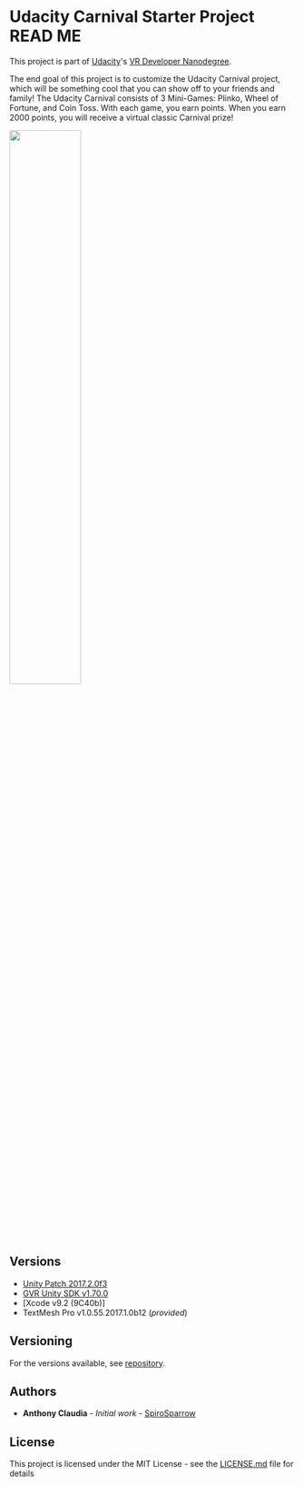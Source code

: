 # Udacity Carnival Starter Project READ ME

This project is part of [Udacity](https://www.udacity.com "Udacity - Be in demand")'s [VR Developer Nanodegree](https://www.udacity.com/course/vr-developer-nanodegree--nd017).

The end goal of this project is to customize the Udacity Carnival project, which will be something cool that you can show off to your friends and family! The Udacity Carnival consists of 3 Mini-Games: Plinko, Wheel of Fortune, and Coin Toss. With each game, you earn points. When you earn 2000 points, you will receive a virtual classic Carnival prize!

<img src="https://lh3.googleusercontent.com/CEatiFeFgBW3UqlH6SyISQc-j397RspEoS3oGGdf3vn5TidzGS9Op9f1vAoaR1m-1YtoXrURDiEvWa07Loc=s0" width="50%"/>

## Versions
- [Unity Patch 2017.2.0f3](https://unity3d.com/unity/whats-new/unity-2017.2.0)
- [GVR Unity SDK v1.70.0](https://github.com/googlevr/gvr-unity-sdk/releases/tag/1.70.0)
- [Xcode v9.2 (9C40b)]
- TextMesh Pro v1.0.55.2017.1.0b12 (*provided*)

## Versioning

For the versions available, see [repository](https://github.com/SpiroSparrow/VRND-Carnival.git).

## Authors

* **Anthony Claudia** - *Initial work* - [SpiroSparrow](https://github.com/SpiroSparrow)

## License

This project is licensed under the MIT License - see the [LICENSE.md](LICENSE.md) file for details

